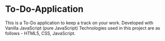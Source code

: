 # To-Do-Application
This is a To-Do application to keep a track on your work. Developed with Vanilla JavaScript (pure JavaScript)
Technologies used in this project are as follows -
HTML5,
CSS,
JavaScript.
